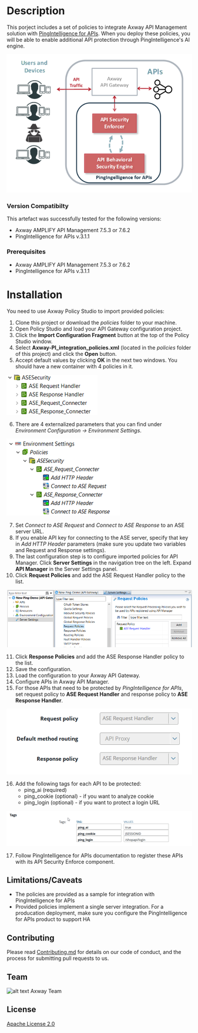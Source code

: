 # Description

This porject includes a set of policies to integrate Axway API Management solution with [PingIntelligence for APIs](https://www.pingidentity.com/en/platform/apiintelligence.html).
When you deploy these policies, you will be able to enable additional API protection through PingIntelligence's AI engine.

![Architecture](/images/PingIntelligene-for-APIs-Axway.png)
### Version Compatibilty
This artefact was successfully tested for the following versions:
- Axway AMPLIFY API Management 7.5.3 or 7.6.2
- PingIntelligence for APIs v.3.1.1
### Prerequisites
- Axway AMPLIFY API Management 7.5.3 or 7.6.2
- PingIntelligence for APIs v.3.1.1
# Installation
You need to use Axway Policy Studio to import provided policies:
1. Clone this project or download the *policies* folder to your machine.
2. Open Policy Studio and load your API Gateway configuration project.
3. Click the **Import Configuration Fragment** button at the top of the Policy Studio window.
4. Select **Axway-PI_integration_policies.xml** (located in the *policies* folder of this project) and click the **Open** button.
5. Accept default values by clicking **OK** in the next two windows. You should have a new container with 4 policies in it. 

![Policies](/images/Policies-container.png)

6. There are 4 externalized parameters that you can find under *Environment Configuration -> Environment Settings*. 

![Environment Settings](/images/env-settings.png)

7. Set *Connect to ASE Request* and *Connect to ASE Response* to an ASE server URL.
8. If you enable API key for connecting to the ASE server, specify that key in *Add HTTP Header* parameters (make sure you update two variables and Request and Response settings).
9. The last configuration step is to configure imported policies for API Manager. Click **Server Settings** in the navigation tree on the left. Expand **API Manager** in the Server Settings panel.
10. Click **Request Policies** and add the ASE Request Handler policy to the list. 

![Request policy](/images/request-policy.png)

11. Click **Response Policies** and add the ASE Response Handler policy to the list.
12. Save the configuration.
13. Load the configuration to your Axway API Gateway.
14. Configure APIs in Axway API Manager.
15. For those APIs that need to be protected by *PingIntelligence for APIs*, set request policy to **ASE Request Handler** and response policy to **ASE Response Handler**.

![Request policy](/images/outbound-api-policies.png)

16. Add the following tags for each API to be protected:
	- ping_ai (required)
	- ping_cookie (optional) - if you want to analyze cookie
	- ping_login (optional) - if you want to protect a login URL
	
![Tags+](/images/tags.png)

17. Follow PingIntelligence for APIs documentation to register these APIs with its API Security Enforce component.
## Limitations/Caveats
- The policies are provided as a sample for integration with PingIntelligence for APIs
- Provided policies implement a single server integration. For a producation deployment, make sure you configure the PingIntelligence for APIs product to support HA
## Contributing
Please read [Contributing.md](https://github.com/Axway-API-Management-Plus/Common/blob/master/Contributing.md) for details on our code of conduct, and the process for submitting pull requests to us.
## Team

![alt text][Axwaylogo] Axway Team

[Axwaylogo]: https://github.com/Axway-API-Management/Common/blob/master/img/AxwayLogoSmall.png  "Axway logo"

## License
[Apache License 2.0](/LICENSE)


